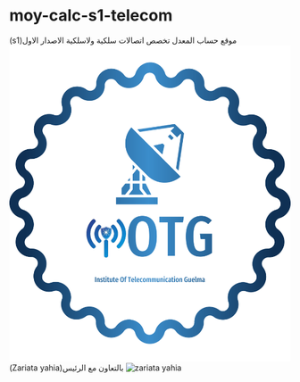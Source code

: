 # moy-calc-s1-telecom
(s1)موقع حساب المعدل تخصص اتصالات سلكية ولاسلكية الاصدار الاول
![IOTG logo](https://github.com/aaa2005/moy-calc-s1-telecom/blob/main/.img/iotg_logo.png)
(Zariata yahia)بالتعاون مع الرئيس  ![zariata yahia](https://cdn.glitch.global/9d79d31e-fe60-4bfb-a5b7-c783562eb690/zariata.jpg?v=1708786459917)

